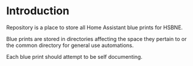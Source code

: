 # Introduction
Repository is a place to store all Home Assistant blue prints for HSBNE.

Blue prints are stored in directories affecting the space they pertain to or the
common directory for general use automations.

Each blue print should attempt to be self documenting.